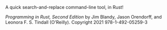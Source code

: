 A quick search-and-replace command-line tool, in Rust!

*Programming in Rust, Second Edition* by Jim Blandy, Jason Orendorff,
and Leonora F. S. Tindall (O'Reilly). Copyright 2021 978-1-492-05259-3
